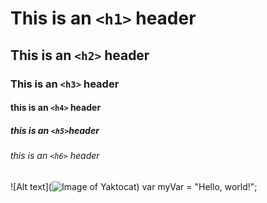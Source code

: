 # This is an `<h1>` header
## This is an `<h2>` header
### This is an `<h3>` header
#### this is an `<h4>` header
##### this is an `<h5>`header
###### this is an `<h6>` header
![Alt text](![Image of Yaktocat](https://octodex.github.com/images/yaktocat.png))
var myVar = "Hello, world!";
